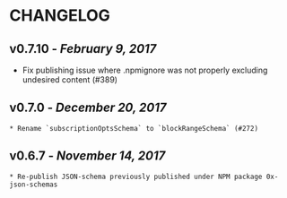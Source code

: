 # CHANGELOG

## v0.7.10 - _February 9, 2017_

* Fix publishing issue where .npmignore was not properly excluding undesired content (#389)

## v0.7.0 - _December 20, 2017_

    * Rename `subscriptionOptsSchema` to `blockRangeSchema` (#272)

## v0.6.7 - _November 14, 2017_

    * Re-publish JSON-schema previously published under NPM package 0x-json-schemas
